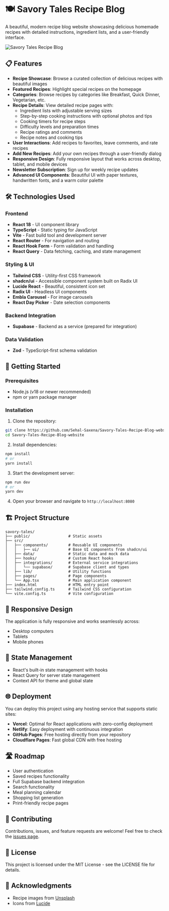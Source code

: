 # 🍽️ Savory Tales Recipe Blog

A beautiful, modern recipe blog website showcasing delicious homemade recipes with detailed instructions, ingredient lists, and a user-friendly interface.

![Savory Tales Recipe Blog](https://images.unsplash.com/photo-1505935428862-770b6f24f629?q=80&w=1000)

## 📋 Features

- **Recipe Showcase**: Browse a curated collection of delicious recipes with beautiful images
- **Featured Recipes**: Highlight special recipes on the homepage
- **Categories**: Browse recipes by categories like Breakfast, Quick Dinner, Vegetarian, etc.
- **Recipe Details**: View detailed recipe pages with:
  - Ingredient lists with adjustable serving sizes
  - Step-by-step cooking instructions with optional photos and tips
  - Cooking timers for recipe steps
  - Difficulty levels and preparation times
  - Recipe ratings and comments
  - Recipe notes and cooking tips
- **User Interactions**: Add recipes to favorites, leave comments, and rate recipes
- **Add New Recipes**: Add your own recipes through a user-friendly dialog
- **Responsive Design**: Fully responsive layout that works across desktop, tablet, and mobile devices
- **Newsletter Subscription**: Sign up for weekly recipe updates
- **Advanced UI Components**: Beautiful UI with paper textures, handwritten fonts, and a warm color palette

## 🛠️ Technologies Used

### Frontend

- **React 18** - UI component library
- **TypeScript** - Static typing for JavaScript
- **Vite** - Fast build tool and development server
- **React Router** - For navigation and routing
- **React Hook Form** - Form validation and handling
- **React Query** - Data fetching, caching, and state management

### Styling & UI

- **Tailwind CSS** - Utility-first CSS framework
- **shadcn/ui** - Accessible component system built on Radix UI
- **Lucide React** - Beautiful, consistent icon set
- **Radix UI** - Headless UI components
- **Embla Carousel** - For image carousels
- **React Day Picker** - Date selection components

### Backend Integration

- **Supabase** - Backend as a service (prepared for integration)

### Data Validation

- **Zod** - TypeScript-first schema validation

## 🚀 Getting Started

### Prerequisites

- Node.js (v18 or newer recommended)
- npm or yarn package manager

### Installation

1. Clone the repository:

```bash
git clone https://github.com/Sehal-Saxena/Savory-Tales-Recipe-Blog-website.git
cd Savory-Tales-Recipe-Blog-website
```

2. Install dependencies:

```bash
npm install
# or
yarn install
```

3. Start the development server:

```bash
npm run dev
# or
yarn dev
```

4. Open your browser and navigate to `http://localhost:8080`

## 🏗️ Project Structure

```
savory-tales/
├── public/                 # Static assets
├── src/
│   ├── components/         # Reusable UI components
│   │   ├── ui/             # Base UI components from shadcn/ui
│   ├── data/               # Static data and mock data
│   ├── hooks/              # Custom React hooks
│   ├── integrations/       # External service integrations
│   │   └── supabase/       # Supabase client and types
│   ├── lib/                # Utility functions
│   ├── pages/              # Page components
│   └── App.tsx             # Main application component
├── index.html              # HTML entry point
├── tailwind.config.ts      # Tailwind CSS configuration
└── vite.config.ts          # Vite configuration
```

## 📱 Responsive Design

The application is fully responsive and works seamlessly across:

- Desktop computers
- Tablets
- Mobile phones

## 🔄 State Management

- React's built-in state management with hooks
- React Query for server state management
- Context API for theme and global state

## 🌐 Deployment

You can deploy this project using any hosting service that supports static sites:

- **Vercel**: Optimal for React applications with zero-config deployment
- **Netlify**: Easy deployment with continuous integration
- **GitHub Pages**: Free hosting directly from your repository
- **Cloudflare Pages**: Fast global CDN with free hosting

## 🛣️ Roadmap

- User authentication
- Saved recipes functionality
- Full Supabase backend integration
- Search functionality
- Meal planning calendar
- Shopping list generation
- Print-friendly recipe pages

## 🤝 Contributing

Contributions, issues, and feature requests are welcome! Feel free to check the [issues page](https://github.com/Sehal-Saxena/Savory-Tales-Recipe-Blog-website/issues).

## 📝 License

This project is licensed under the MIT License - see the LICENSE file for details.

## 👏 Acknowledgments

- Recipe images from [Unsplash](https://unsplash.com/)
- Icons from [Lucide](https://lucide.dev/)
